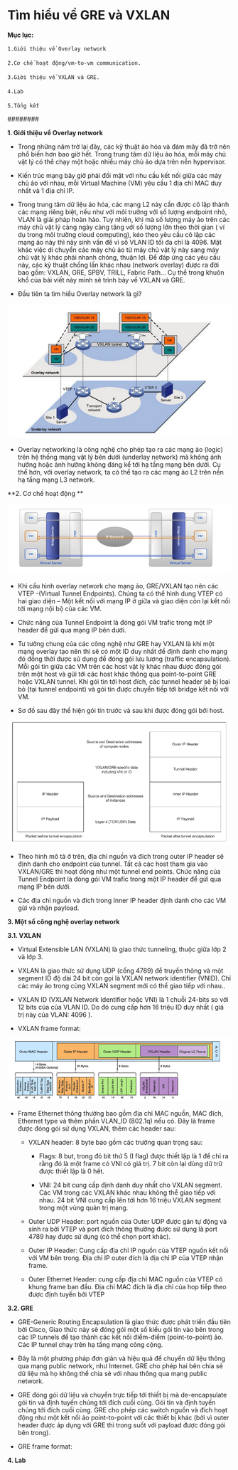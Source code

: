 # Tìm hiểu về GRE và VXLAN 

**Mục lục:**

	1.Giới thiệu về Overlay network
 	
	2.Cơ chế hoạt động/vm-to-vm communication.
   	
	3.Giới thiệu về VXLAN và GRE.
   
   	4.Lab
   
   	5.Tổng kết   

########

**1. Giới thiệu về Overlay network**

- Trong những năm trở lại đây, các kỹ thuật ảo hóa và đám mây đã trở nên phổ biến hơn bao giờ hết. Trong trung tâm dữ liệu ảo hóa, mỗi máy chủ vật lý có thể chạy một hoặc nhiều máy chủ ảo dựa trên nền hypervisor.

- Kiến trúc mạng bây giờ phải đối mặt với nhu cầu kết nối giữa các máy chủ ảo với nhau, mỗi Virtual Machine (VM) yêu cầu 1 địa chỉ MAC duy nhất và 1 địa chỉ IP. 

- Trong trung tâm dữ liệu ảo hóa, các mạng L2 này cần được cô lập thành các mạng riêng biệt, nếu như với môi trường với số lượng endpoint nhỏ, VLAN là giải pháp hoàn hảo. Tuy nhiên, khi mà số lượng máy ảo trên các máy chủ vật lý càng ngày càng tăng với số lượng lớn theo thời gian ( ví dụ trong môi trường cloud computing), kéo theo yêu cầu cô lập các mạng ảo này thì nảy sinh vấn đề vì số VLAN ID tối đa chỉ là 4096. Mặt khác việc di chuyển các máy chủ ảo từ máy chủ vật lý này sang máy chủ vật lý khác phải nhanh chóng, thuận lợi. Để đáp ứng các yêu cầu này, các kỹ thuật chồng lấn khác nhau (network overlay) được ra đời bao gồm: VXLAN, GRE, SPBV, TRILL, Fabric Path… Cụ thể trong khuôn khổ của bài viết này mình sẽ trình bày về VXLAN và GRE.

- Đầu tiên ta tìm hiểu Overlay network là gì?

![alt](images/overlaynetwork.png)

- Overlay networking là công nghệ cho phép tạo ra các mạng ảo (logic) trên hệ thống mạng vật lý bên dưới (underlay network) mà không ảnh hưởng hoặc ảnh hưởng không đáng kể tới hạ tầng mạng bên dưới. Cụ thể hơn, với overlay network, ta có thể tạo ra các mạng ảo L2 trên nền hạ tầng mạng L3 network.
 
**2. Cơ chế hoạt động **

![alt](images/vm-to-vm.png)

- Khi cấu hình overlay network cho mạng ảo, GRE/VXLAN tạo nên các VTEP -(Virtual Tunnel Endpoints). Chúng ta có thể hình dung VTEP có hai giao diện – Một kết nối với mạng IP ở giữa và giao diện còn lại kết nối tới mạng nội bộ của các VM.

- Chức năng của Tunnel Endpoint là đóng gói VM trafic trong một IP header để gửi qua mạng IP bên dưới.

- Tư tưởng chung của các công nghệ như GRE hay VXLAN là khi một mạng overlay tạo nên thì sẽ có một ID duy nhất để định danh cho mạng đó đồng thời được sử dụng để đóng gói lưu lượng (traffic encapsulation). Mỗi gói tin giữa các VM trên các host vật lý khác nhau được đóng gói trên một host và gửi tới các host khác thông qua point-to-point GRE hoặc VXLAN tunnel. Khi gói tin tới host đích, các tunnel header sẽ bị loại bỏ (tại tunnel endpoint) và gói tin được chuyển tiếp tới bridge kết nối với VM.

- Sơ đồ sau đây thể hiện gói tin trước và sau khi được đóng gói bởi host.

![alt](images/image1.png)

- Theo hình mô tả ở trên, địa chỉ nguồn và đích trong outer IP header sẽ định danh cho endpoint của tunnel. Tất cả các host tham gia vào VXLAN/GRE thì hoạt động như một tunnel end points. Chức năng của Tunnel Endpoint là đóng gói VM trafic trong một IP header để gửi qua mạng IP bên dưới.

- Các địa chỉ nguồn và đích trong Inner IP header định danh cho các VM gửi và nhận payload.

**3. Một số công nghệ overlay network**

**3.1. VXLAN**

- Virtual Extensible LAN (VXLAN) là giao thức tunneling, thuộc giữa lớp 2 và lớp 3.

- VXLAN là giao thức sử dụng UDP (cổng 4789) để truyền thông và một segment ID độ dài 24 bit còn gọi là VXLAN network identifier (VNID). Chỉ các máy ảo trong cùng VXLAN segment mới có thể giao tiếp với nhau..

- VXLAN ID (VXLAN Network Identifier hoặc VNI) là 1 chuỗi 24-bits so với 12 bits của của VLAN ID. Do đó cung cấp hơn 16 triệu ID duy nhất ( giá trị này của VLAN: 4096 ).

- VXLAN frame format:

![alt](images/vxlanframe.png)

- Frame Ethernet thông thường bao gồm địa chỉ MAC nguồn, MAC đích, Ethernet type và thêm phần VLAN_ID (802.1q) nếu có. Đây là frame được đóng gói sử dụng VXLAN, thêm các header sau:
	
	- VXLAN header: 8 byte bao gồm các trường quan trọng sau:
		
		* Flags: 8 but, trong đó bit thứ 5 (I flag) được thiết lập là 1 để chỉ ra rằng đó là một frame có VNI có giá trị. 7 bit còn lại dùng dữ trữ được thiết lập là 0 hết.
		
		* VNI: 24 bit cung cấp định danh duy nhất cho VXLAN segment. Các VM trong các VXLAN khác nhau không thể giao tiếp với nhau. 24 bit VNI cung cấp lên tới hơn 16 triệu VXLAN segment trong một vùng quản trị mạng.

    - Outer UDP Header: port nguồn của Outer UDP được gán tự động và sinh ra bởi VTEP và port đích thông thường được sử dụng là port 4789 hay được sử dụng (có thể chọn port khác).

    - Outer IP Header: Cung cấp địa chỉ IP nguồn của VTEP nguồn kết nối với VM bên trong. Địa chỉ IP outer đích là địa chỉ IP của VTEP nhận frame.

    - Outer Ethernet Header: cung cấp địa chỉ MAC nguồn của VTEP có khung frame ban đầu. Địa chỉ MAC đích là địa chỉ của hop tiếp theo được định tuyến bởi VTEP
	
**3.2. GRE**

- GRE-Generic Routing Encapsulation là giao thức được phát triển đầu tiên bởi Cisco, Giao thức này sẽ đóng gói một số kiểu gói tin vào bên trong các IP tunnels để tạo thành các kết nối điểm-điểm (point-to-point) ảo. Các IP tunnel chạy trên hạ tầng mạng công cộng.

- Đây là một phương pháp đơn giản và hiệu quả để chuyển dữ liệu thông qua mạng public network, như Internet. GRE cho phép hai bên chia sẻ dữ liệu mà họ không thể chia sẻ với nhau thông qua mạng public network.

- GRE đóng gói dữ liệu và chuyển trực tiếp tới thiết bị mà de-encapsulate gói tin và định tuyến chúng tới đích cuối cùng. Gói tin và định tuyến chúng tới đích cuối cùng. GRE cho phép các switch nguồn và đích hoạt động như một kết nối ảo point-to-point với các thiết bị khác (bởi vì outer header được áp dụng với GRE thì trong suốt với payload được đóng gói bên trong).

- GRE frame format:

**4. Lab**